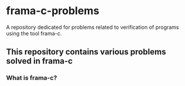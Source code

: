 # frama-c-problems
A repository dedicated for problems related to verification of programs using the tool frama-c.

## This repository contains various problems solved in frama-c

###  What is frama-c?

